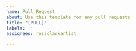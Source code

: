 ```yaml
---
name: Pull Request
about: Use this template for any pull requests
title: "[PULL]"
labels: ''
assignees: rossclarkartist

---
```



